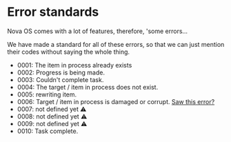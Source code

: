 # Error standards

Nova OS comes with a lot of features, therefore, 'some errors...

We have made a standard for all of these errors, so that we can just mention their codes without saying the whole thing.

* 0001: The item in process already exists
* 0002: Progress is being made.
* 0003: Couldn't complete task.
* 0004: The target / item in process does not exist.
* 0005: rewriting item.
* 0006: Target / item in process is damaged or corrupt. [Saw this error?](https://github.com/adthoughtsglobal/Nova-OS/wiki/What-is-Error-0006)
* 0007: not defined yet ⚠
* 0008: not defined yet ⚠
* 0009: not defined yet ⚠
* 0010: Task complete.
